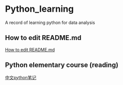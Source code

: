 # Python_learning
A record of learning python for data analysis

## How to edit README.md
[How to edit README.md](https://blog.csdn.net/Kaitiren/article/details/38513715)

## Python elementary course (reading)
[中文python笔记](https://github.com/lijin-THU/notes-python)
